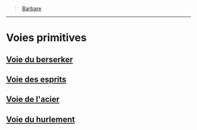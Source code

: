 ﻿---
!GenericItem
Id: barbarian_hd.md#voies-primitives
ParentLink: barbarian_hd.md#barbare
Name: Voies primitives
ParentName: Barbare
NameLevel: 1
Attributes:
  Name: Voies primitives
  Markdown: >+
    # <!--Name-->Voies primitives<!--/Name-->


    ## [Voie du berserker](hd_barbarian_berserker.md)


    ## [Voie des esprits](hd_barbarian_spirits.md)


    ## [Voie de l'acier](hd_barbarian_steel.md)


    ## [Voie du hurlement](hd_barbarian_howling.md)

AttributesDictionary: >+
  Name: Voies primitives

  Markdown: >+

    # <!--Name-->Voies primitives<!--/Name-->





    ## [Voie du berserker](hd_barbarian_berserker.md)





    ## [Voie des esprits](hd_barbarian_spirits.md)





    ## [Voie de l'acier](hd_barbarian_steel.md)





    ## [Voie du hurlement](hd_barbarian_howling.md)



---
> [Barbare](hd_barbarian.md)

---

# Voies primitives

## [Voie du berserker](hd_barbarian_berserker.md)

## [Voie des esprits](hd_barbarian_spirits.md)

## [Voie de l'acier](hd_barbarian_steel.md)

## [Voie du hurlement](hd_barbarian_howling.md)

